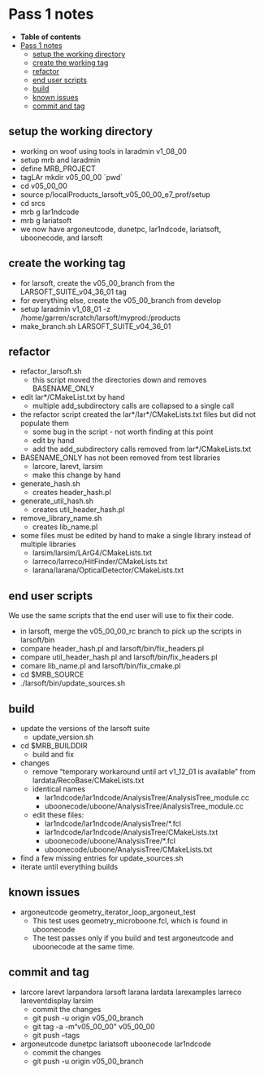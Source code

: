 Pass 1 notes
==============================

-   **Table of contents**
-   [Pass 1 notes](#Pass-1-notes)
    -   [setup the working directory](#setup-the-working-directory)
    -   [create the working tag](#create-the-working-tag)
    -   [refactor](#refactor)
    -   [end user scripts](#end-user-scripts)
    -   [build](#build)
    -   [known issues](#known-issues)
    -   [commit and tag](#commit-and-tag)

setup the working directory
------------------------------------------------------------

-   working on woof using tools in laradmin v1_08_00
-   setup mrb and laradmin
-   define MRB_PROJECT
-   tagLAr mkdir v05_00_00 \`pwd\`
-   cd v05_00_00
-   source p/localProducts_larsoft_v05_00_00_e7_prof/setup
-   cd srcs
-   mrb g lar1ndcode
-   mrb g lariatsoft
-   we now have argoneutcode, dunetpc, lar1ndcode, lariatsoft, uboonecode, and larsoft

create the working tag
--------------------------------------------------

-   for larsoft, create the v05_00_branch from the LARSOFT_SUITE_v04_36_01 tag
-   for everything else, create the v05_00_branch from develop
-   setup laradmin v1_08_01 -z /home/garren/scratch/larsoft/myprod:/products
-   make_branch.sh LARSOFT_SUITE_v04_36_01

refactor
----------------------

-   refactor_larsoft.sh
    -   this script moved the directories down and removes BASENAME_ONLY
-   edit lar\*/CMakeList.txt by hand
    -   multiple add_subdirectory calls are collapsed to a single call
-   the refactor script created the lar\*/lar\*/CMakeLists.txt files but did not populate them
    -   some bug in the script - not worth finding at this point
    -   edit by hand
    -   add the add_subdirectory calls removed from lar\*/CMakeLists.txt
-   BASENAME_ONLY has not been removed from test libraries
    -   larcore, larevt, larsim
    -   make this change by hand
-   generate_hash.sh
    -   creates header_hash.pl
-   generate_util_hash.sh
    -   creates util_header_hash.pl
-   remove_library_name.sh
    -   creates lib_name.pl
-   some files must be edited by hand to make a single library instead of multiple libraries
    -   larsim/larsim/LArG4/CMakeLists.txt
    -   larreco/larreco/HitFinder/CMakeLists.txt
    -   larana/larana/OpticalDetector/CMakeLists.txt

end user scripts
--------------------------------------

We use the same scripts that the end user will use to fix their code.

-   in larsoft, merge the v05_00_00_rc branch to pick up the scripts in larsoft/bin
-   compare header_hash.pl and larsoft/bin/fix_headers.pl
-   compare util_header_hash.pl and larsoft/bin/fix_headers.pl
-   comare lib_name.pl and larsoft/bin/fix_cmake.pl
-   cd \$MRB_SOURCE
-   ./larsoft/bin/update_sources.sh

build
----------------

-   update the versions of the larsoft suite
    -   update_version.sh
-   cd \$MRB_BUILDDIR
    -   build and fix
-   changes
    -   remove “temporary workaround until art v1_12_01 is available” from lardata/RecoBase/CMakeLists.txt
    -   identical names
        -   lar1ndcode/lar1ndcode/AnalysisTree/AnalysisTree_module.cc
        -   uboonecode/uboone/AnalysisTree/AnalysisTree_module.cc
    -   edit these files:
        -   lar1ndcode/lar1ndcode/AnalysisTree/\*.fcl
        -   lar1ndcode/lar1ndcode/AnalysisTree/CMakeLists.txt
        -   uboonecode/uboone/AnalysisTree/\*.fcl
        -   uboonecode/uboone/AnalysisTree/CMakeLists.txt
-   find a few missing entries for update_sources.sh
-   iterate until everything builds

known issues
------------------------------

-   argoneutcode geometry_iterator_loop_argoneut_test
    -   This test uses geometry_microboone.fcl, which is found in uboonecode
    -   The test passes only if you build and test argoneutcode and uboonecode at the same time.

commit and tag
----------------------------------

-   larcore larevt larpandora larsoft larana lardata larexamples larreco lareventdisplay larsim
    -   commit the changes
    -   git push -u origin v05_00_branch
    -   git tag -a -m“v05_00_00” v05_00_00
    -   git push –tags
-   argoneutcode dunetpc lariatsoft uboonecode lar1ndcode
    -   commit the changes
    -   git push -u origin v05_00_branch
